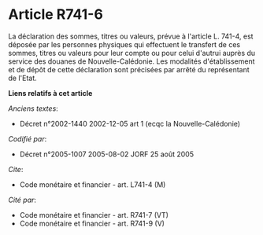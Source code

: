 # Article R741-6

La déclaration des sommes, titres ou valeurs, prévue à l'article L. 741-4, est déposée par les personnes physiques qui
effectuent le transfert de ces sommes, titres ou valeurs pour leur compte ou pour celui d'autrui auprès du service des
douanes de Nouvelle-Calédonie. Les modalités d'établissement et de dépôt de cette déclaration sont précisées par arrêté du
représentant de l'Etat.

**Liens relatifs à cet article**

_Anciens textes_:

  - Décret n°2002-1440 2002-12-05 art 1 (ecqc la Nouvelle-Calédonie)

_Codifié par_:

  - Décret n°2005-1007 2005-08-02 JORF 25 août 2005

_Cite_:

  - Code monétaire et financier - art. L741-4 (M)

_Cité par_:

  - Code monétaire et financier - art. R741-7 (VT)
  - Code monétaire et financier - art. R741-9 (V)
